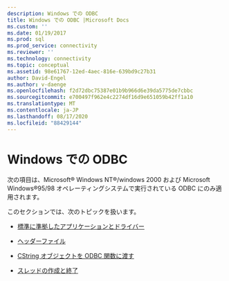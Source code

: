 ```yaml
---
description: Windows での ODBC
title: Windows での ODBC |Microsoft Docs
ms.custom: ''
ms.date: 01/19/2017
ms.prod: sql
ms.prod_service: connectivity
ms.reviewer: ''
ms.technology: connectivity
ms.topic: conceptual
ms.assetid: 98e61767-12ed-4aec-816e-639bd9c27b31
author: David-Engel
ms.author: v-daenge
ms.openlocfilehash: f2d72dbc75387e01b9b966d6e39da5775de7cbbc
ms.sourcegitcommit: e700497f962e4c2274df16d9e651059b42ff1a10
ms.translationtype: MT
ms.contentlocale: ja-JP
ms.lasthandoff: 08/17/2020
ms.locfileid: "88429144"
---
```

# <a name="odbc-in-windows"></a>Windows での ODBC
次の項目は、Microsoft® Windows NT®/windows 2000 および Microsoft Windows®95/98 オペレーティングシステムで実行されている ODBC にのみ適用されます。  
  
 このセクションでは、次のトピックを扱います。  
  
-   [標準に準拠したアプリケーションとドライバー](../../../odbc/reference/develop-app/standards-compliant-applications-and-drivers.md)  
  
-   [ヘッダーファイル](../../../odbc/reference/develop-app/header-files.md)  
  
-   [CString オブジェクトを ODBC 関数に渡す](../../../odbc/reference/develop-app/cstring-class.md)  
  
-   [スレッドの作成と終了](../../../odbc/reference/develop-app/creating-and-terminating-threads.md)
